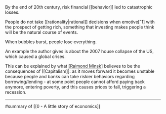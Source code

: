 By the end of 20th century, risk financial [[behavior]] led to catastrophic losses.

People do not take [[rationality|rational]] decisions when emotive[ˆ1] with the prospect of getting rich, something that investing makes people think will be the natural course of events.

When bubbles burst, people lose everything.

An example the author gives is about the 2007 house collapse of the US, which caused a global crises.

This can be explained by what [[Raimond Minsk]](?) believes to be the consequences of [[Capitalism]]: as it moves forward it becomes unstable because people and banks can take riskier behaviors regarding borrowing/lending - at some point people cannot afford paying back anymore, entering poverty, and this causes prices to fall, triggering a recession.

---

#summary of [[0 - A little story of economics]]

[^1]: [[Negotiaions are not fully rational]]
